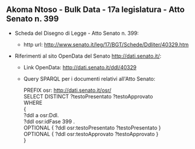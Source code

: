 ## Akoma Ntoso - Bulk Data - 17a legislatura - Atto Senato n. 399 ##

* Scheda del Disegno di Legge - Atto Senato n. 399:
	* http url: http://www.senato.it/leg/17/BGT/Schede/Ddliter/40329.htm

* Riferimenti al sito OpenData del Senato http://dati.senato.it/:
	* Link OpenData: http://dati.senato.it/ddl/40329
	* Query SPARQL per i documenti relativi all'Atto Senato:

        PREFIX osr: <http://dati.senato.it/osr/>  
		SELECT DISTINCT ?testoPresentato ?testoApprovato  
		WHERE  
		{  
		    ?ddl a osr:Ddl.  
		    ?ddl osr:idFase 399 .  
		    OPTIONAL { ?ddl osr:testoPresentato ?testoPresentato }  
		    OPTIONAL { ?ddl osr:testoApprovato ?testoApprovato }  
		}
		